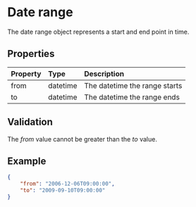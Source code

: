 # Date range

The date range object represents a start and end point in time.

## Properties

| Property | Type | Description |
| :------- | :--- | :---------- |
| from | datetime | The datetime the range starts |
| to | datetime | The datetime the range ends |

## Validation

The *from* value cannot be greater than the *to* value.

## Example

```json
{
    "from": "2006-12-06T09:00:00",
    "to": "2009-09-10T09:00:00"
}
```
